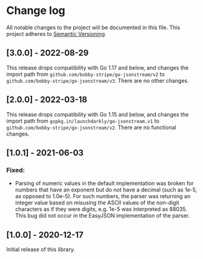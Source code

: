 # Change log

All notable changes to the project will be documented in this file. This project adheres to [Semantic Versioning](http://semver.org).

## [3.0.0] - 2022-08-29
This release drops compatibility with Go 1.17 and below, and changes the import path from `github.com/bobby-stripe/go-jsonstream/v2` to `github.com/bobby-stripe/go-jsonstream/v3`. There are no other changes.

## [2.0.0] - 2022-03-18
This release drops compatibility with Go 1.15 and below, and changes the import path from `gopkg.in/launchdarkly/go-jsonstream.v1` to `github.com/bobby-stripe/go-jsonstream/v2`. There are no functional changes.

## [1.0.1] - 2021-06-03
### Fixed:
- Parsing of numeric values in the default implementation was broken for numbers that have an exponent but do not have a decimal (such as 1e-5, as opposed to 1.0e-5). For such numbers, the parser was returning an integer value based on misusing the ASCII values of the non-digit characters as if they were digits, e.g. 1e-5 was interpreted as 88035. This bug did not occur in the EasyJSON implementation of the parser.

## [1.0.0] - 2020-12-17
Initial release of this library.
